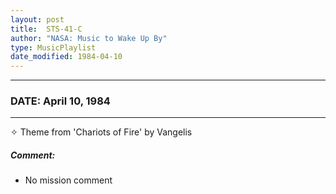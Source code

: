 ```yaml
---
layout: post
title:  STS-41-C
author: "NASA: Music to Wake Up By"
type: MusicPlaylist
date_modified: 1984-04-10
---
```


----
### DATE: April 10, 1984
----
✧ Theme from 'Chariots of Fire' by Vangelis

##### Comment:
* No mission comment
